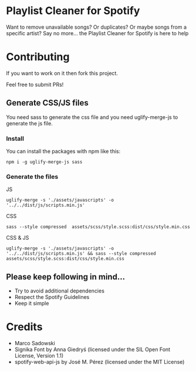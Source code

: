 # Playlist Cleaner for Spotify

Want to remove unavailable songs? Or duplicates? Or maybe songs from a specific artist? Say no more... the Playlist Cleaner for Spotify is here to help

# Contributing

If you want to work on it then fork this project. 

Feel free to submit PRs!

## Generate CSS/JS files

You need sass to generate the css file and you need uglify-merge-js to generate the js file.

### Install

You can install the packages with npm like this:

`npm i -g uglify-merge-js sass`

###  Generate the files
JS

`uglify-merge -s './assets/javascripts' -o '../../dist/js/scripts.min.js'`

CSS

`sass --style compressed  assets/scss/style.scss:dist/css/style.min.css`

CSS & JS

`uglify-merge -s './assets/javascripts' -o '../../dist/js/scripts.min.js' && sass --style compressed assets/scss/style.scss:dist/css/style.min.css`

## Please keep following in mind...

- Try to avoid additional dependencies
- Respect the Spotify Guidelines
- Keep it simple

# Credits

- Marco Sadowski
- Signika Font by Anna Giedryś (licensed under the SIL Open Font License, Version 1.1)
- spotify-web-api-js by José M. Pérez (licensed under the MIT License)
